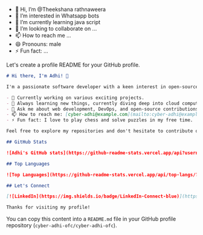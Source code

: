 - 👋 Hi, I’m @Theekshana rathnaweera
- 👀 I’m interested in Whatsapp bots
- 🌱 I’m currently learning java script
- 💞️ I’m looking to collaborate on ...
- 📫 How to reach me ...
- 😄 Pronouns: male
- ⚡ Fun fact: ...

<!---
cyber-adhi-ofc/cyber-adhi-ofc is a ✨ special ✨ repository because its `README.md` (this file) appears on your GitHub profile.
You can click the Preview link to take a look at your changes.
--->
Let's create a profile README for your GitHub profile.

````markdown name=README.md
# Hi there, I'm Adhi! 👋

I'm a passionate software developer with a keen interest in open-source projects and innovative technologies. Here's a little bit about me:

- 🔭 Currently working on various exciting projects.
- 🌱 Always learning new things, currently diving deep into cloud computing and AI.
- 💬 Ask me about web development, DevOps, and open-source contributions.
- 📫 How to reach me: [cyber-adhi@example.com](mailto:cyber-adhi@example.com)
- ⚡ Fun fact: I love to play chess and solve puzzles in my free time.

Feel free to explore my repositories and don't hesitate to contribute or provide feedback!

## GitHub Stats

![Adhi's GitHub stats](https://github-readme-stats.vercel.app/api?username=cyber-adhi-ofc&show_icons=true&theme=radical)

## Top Languages

![Top Languages](https://github-readme-stats.vercel.app/api/top-langs/?username=cyber-adhi-ofc&layout=compact&theme=radical)

## Let's Connect

[![LinkedIn](https://img.shields.io/badge/LinkedIn-Connect-blue)](https://www.linkedin.com/in/cyber-adhi)

Thanks for visiting my profile!
````

You can copy this content into a `README.md` file in your GitHub profile repository (`cyber-adhi-ofc/cyber-adhi-ofc`).
